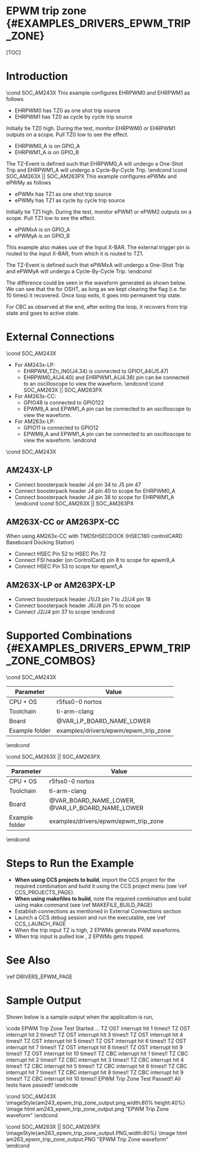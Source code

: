 # EPWM trip zone {#EXAMPLES_DRIVERS_EPWM_TRIP_ZONE}

[TOC]

# Introduction

\cond SOC_AM243X
This example configures EHRPWM0 and EHRPWM1 as follows

- EHRPWM0 has TZ0 as one shot trip source
- EHRPWM1 has TZ0 as cycle by cycle trip source

Initially tie TZ0 high. During the test, monitor EHRPWM0 or EHRPWM1 outputs on a scope. Pull TZ0 low to see the effect.
- EHRPWM0_A is on GPIO_A
- EHRPWM1_A is on GPIO_B

The TZ-Event is defined such that EHRPWM0_A will undergo a One-Shot Trip and EHRPWM1_A will undergo a Cycle-By-Cycle Trip.
\endcond
\cond SOC_AM263X || SOC_AM263PX
This example configures ePWMx and ePWMy as follows
- ePWMx has TZ1 as one shot trip source
- ePWMy has TZ1 as cycle by cycle trip source

Initially tie TZ1 high. During the test, monitor ePWM1 or ePWM2
outputs on a scope. Pull TZ1 low to see the effect.
- ePWMxA is on GPIO_A
- ePWMyA is on GPIO_B


This example also makes use of the Input X-BAR. The external
trigger pin is routed to the input X-BAR, from which it is routed to TZ1.

The TZ-Event is defined such that ePWMxA will undergo a One-Shot Trip
and ePWMyA will undergo a Cycle-By-Cycle Trip.
\endcond

The difference could be seen in the waveform generated as shown below.
We can see that the for OSHT, as long as we kept clearing the flag (i.e. for 10 times) it recovered. Once loop exits, it goes into permanent trip state.

For CBC as observed at the end, after exiting the loop, it recovers from trip state and goes to active state.

# External Connections
\cond SOC_AM243X
- For AM243x-LP:
    - EHRPWM_TZn_IN0(J4.34) is connected to GPIO1_44(J5.47)
    - EHRPWM0_A(J4.40) and EHRPWM1_A(J4.38) pin can be connected to an oscilloscope to view the waveform.
\endcond
\cond SOC_AM263X || SOC_AM263PX
- For AM263x-CC:
    - GPIO48 is connected to GPIO122
    - EPWM9_A and EPWM1_A pin can be connected to an oscilloscope to view the waveform.
- For AM263x-LP:
    - GPIO11 is connected to GPIO12
    - EPWM9_A and EPWM1_A pin can be connected to an oscilloscope to view the waveform.
\endcond

\cond SOC_AM243X

## AM243X-LP
- Connect boosterpack header J4 pin 34 to J5 pin 47
- Connect boosterpack header J4 pin 40 to scope for EHRPWM0_A
- Connect boosterpack header J4 pin 38 to scope for EHRPWM1_A
\endcond
\cond SOC_AM263X || SOC_AM263PX
## AM263X-CC or AM263PX-CC
When using AM263x-CC with TMDSHSECDOCK (HSEC180 controlCARD Baseboard Docking Station)
- Connect HSEC Pin 52 to HSEC Pin 72
- Connect FSI header (on ControlCard) pin 8 to scope for epwm9_A
- Connect HSEC Pin 53 to scope for epwm1_A

## AM263X-LP or AM263PX-LP
- Connect boosterpack header J1/J3 pin 7 to J2/J4 pin 18
- Connect boosterpack header J6/J8 pin 75 to scope
- Connect J2/J4 pin 37 to scope
\endcond


# Supported Combinations {#EXAMPLES_DRIVERS_EPWM_TRIP_ZONE_COMBOS}

\cond SOC_AM243X

 Parameter      | Value
 ---------------|-----------
 CPU + OS       | r5fss0-0 nortos
 Toolchain      | ti-arm-clang
 Board          | @VAR_LP_BOARD_NAME_LOWER
 Example folder | examples/drivers/epwm/epwm_trip_zone

\endcond

\cond SOC_AM263X || SOC_AM263PX

 Parameter      | Value
 ---------------|-----------
 CPU + OS       | r5fss0-0 nortos
 Toolchain      | ti-arm-clang
 Board          | @VAR_BOARD_NAME_LOWER, @VAR_LP_BOARD_NAME_LOWER
 Example folder | examples/drivers/epwm/epwm_trip_zone

\endcond



# Steps to Run the Example

- **When using CCS projects to build**, import the CCS project for the required combination
  and build it using the CCS project menu (see \ref CCS_PROJECTS_PAGE).
- **When using makefiles to build**, note the required combination and build using
  make command (see \ref MAKEFILE_BUILD_PAGE)
- Establish connections as mentioned in External Connections section
- Launch a CCS debug session and run the executable, see \ref CCS_LAUNCH_PAGE
- When the trip input TZ is high, 2 EPWMs generate PWM waveforms.
- When trip input is pulled low , 2 EPWMs gets tripped.

# See Also

\ref DRIVERS_EPWM_PAGE

# Sample Output

Shown below is a sample output when the application is run,

\code
EPWM Trip Zone Test Started ...
TZ OST interrupt hit 1 times!!
TZ OST interrupt hit 2 times!!
TZ OST interrupt hit 3 times!!
TZ OST interrupt hit 4 times!!
TZ OST interrupt hit 5 times!!
TZ OST interrupt hit 6 times!!
TZ OST interrupt hit 7 times!!
TZ OST interrupt hit 8 times!!
TZ OST interrupt hit 9 times!!
TZ OST interrupt hit 10 times!!
TZ CBC interrupt hit 1 times!!
TZ CBC interrupt hit 2 times!!
TZ CBC interrupt hit 3 times!!
TZ CBC interrupt hit 4 times!!
TZ CBC interrupt hit 5 times!!
TZ CBC interrupt hit 6 times!!
TZ CBC interrupt hit 7 times!!
TZ CBC interrupt hit 8 times!!
TZ CBC interrupt hit 9 times!!
TZ CBC interrupt hit 10 times!!
EPWM Trip Zone Test Passed!!
All tests have passed!!
\endcode

\cond SOC_AM243X
\imageStyle{am243_epwm_trip_zone_output.png,width:80% height:40%}
 \image html am243_epwm_trip_zone_output.png "EPWM Trip Zone waveform"
\endcond

\cond SOC_AM263X || SOC_AM263PX
\imageStyle{am263_epwm_trip_zone_output.PNG,width:80%}
 \image html am263_epwm_trip_zone_output.PNG "EPWM Trip Zone waveform"
\endcond
